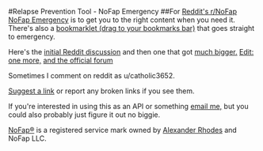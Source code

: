 #Relapse Prevention Tool - NoFap Emergency
##For [Reddit's r/NoFap](http://reddit.com/r/NoFap)
[NoFap Emergency](http://nofapemergency.com) is to get you to the right content when you need it. 
There's also a [bookmarklet (drag to your bookmarks bar)](http://emergency.nofap.org/director.php?cat=bookmarklet) that goes straight to emergency.

Here's the [initial Reddit discussion](http://www.reddit.com/r/NoFap/comments/2fvyhb/thank_you_for_the_relapse_prevention_tool/) and then one that got [much bigger.](http://www.reddit.com/r/NoFap/comments/2g05rx/i_just_noticed_this_but_holy_shit_the_new_relapse/) [Edit: one more,](http://www.reddit.com/r/NoFap/comments/2grt82/emergency_nofap_tool_rocks/) [and the official forum](http://www.nofap.org/forum/showthread.php?21180-NoFap-s-Emergency-Relapse-Prevention-Tool)

Sometimes I comment on reddit as u/catholic3652.

[Suggest a link](http://emergency.nofap.org/suggestor.php) or report any broken links if you see them.

If you're interested in using this as an API or something [email me,](mailto:jfische8@binghamton.edu) but you could also probably just figure it out no biggie.

[NoFap®](http://nofap.org) is a registered service mark owned by [Alexander Rhodes](http://www.alexanderrhodes.net) and NoFap LLC.
